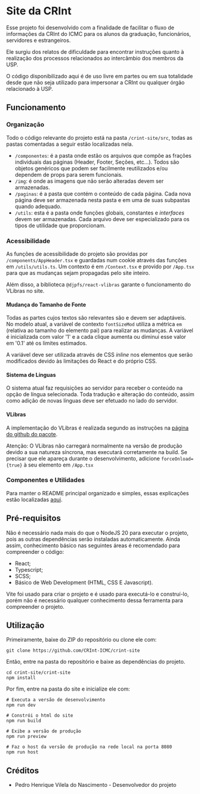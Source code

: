 # Site da CRInt

Esse projeto foi desenvolvido com a finalidade de facilitar o fluxo de informações da CRInt do ICMC para os alunos da graduação, funcionários, servidores e estrangeiros.

Ele surgiu dos relatos de dificuldade para encontrar instruções quanto à realização dos processos relacionados ao intercâmbio dos membros da USP.

O código disponibilizado aqui é de uso livre em partes ou em sua totalidade desde que não seja utilizado para impersonar a CRInt ou qualquer órgão relacionado à USP.

## Funcionamento

### Organização

Todo o código relevante do projeto está na pasta `/crint-site/src`, todas as pastas comentadas a seguir estão localizadas nela.

- `/componentes`: é a pasta onde estão os arquivos que compõe as frações individuais das páginas (Header, Footer, Seções, etc...). Todos são objetos genéricos que podem ser facilmente reutilizados e/ou dependem de props para serem funcionais.
- `/img`: é onde as imagens que não serão alteradas devem ser armazenadas.
- `/paginas`: é a pasta que contém o conteúdo de cada página. Cada nova página deve ser armazenada nesta pasta e em uma de suas subpastas quando adequado.
- `/utils`: esta é a pasta onde funções globais, constantes e *interfaces* devem ser armazenadas. Cada arquivo deve ser especializado para os tipos de utilidade que proporcionam.

### Acessibilidade

As funções de acessibilidade do projeto são providas por `/components/AppHeader.tsx` e guardadas num cookie através das funções em `/utils/utils.ts`. Um contexto é em `/Context.tsx` e provido por `/App.tsx` para que as mudanças sejam propagadas pelo site inteiro.

Além disso, a biblioteca `@djpfs/react-vlibras` garante o funcionamento do VLibras no site.

#### Mudança do Tamanho de Fonte

Todas as partes cujos textos são relevantes são e devem ser adaptáveis. No modelo atual, a variável de contexto `fontSizeMod` utiliza a métrica `em` (relativa ao tamanho do elemento pai) para realizar as mudanças. A variável é inicializada com valor '1' e a cada clique aumenta ou diminui esse valor em '0.1' até os limites estimados.

A variável deve ser utilizada através de CSS *inline* nos elementos que serão modificados devido às limitações do React e do próprio CSS.

#### Sistema de Línguas

O sistema atual faz requisições ao servidor para receber o conteúdo na opção de língua selecionada. Toda tradução e alteração do conteúdo, assim como adição de novas línguas deve ser efetuado no lado do servidor.

#### VLibras

A implementação do VLibras é realizada segundo as instruções na [página do github do pacote](https://github.com/djpfs/react-vlibras).

Atenção: O VLibras não carregará normalmente na versão de produção devido a sua natureza síncrona, mas executará corretamente na build. Se precisar que ele apareça durante o desenvolvimento, adicione `forceOnload={true}` à seu elemento em `/App.tsx`

### Componentes e Utilidades

Para manter o README principal organizado e simples, essas explicações estão localizadas [aqui](Funcionamento.md).

## Pré-requisitos

Não é necessário nada mais do que o NodeJS 20 para executar o projeto, pois as outras dependências serão instaladas automaticamente. Ainda assim, conhecimento básico nas seguintes áreas é recomendado para compreender o código:

- React;
- Typescript;
- SCSS;
- Básico de Web Development (HTML, CSS E Javascript).

Vite foi usado para criar o projeto e é usado para executá-lo e construí-lo, porém não é necessário qualquer conhecimento dessa ferramenta para compreender o projeto.

## Utilização

Primeiramente, baixe do ZIP do repositório ou clone ele com:

```
git clone https://github.com/CRInt-ICMC/crint-site
```

Então, entre na pasta do repositório e baixe as dependências do projeto.

```
cd crint-site/crint-site
npm install
```

Por fim, entre na pasta do site e inicialize ele com:

```
# Executa a versão de desenvolvimento
npm run dev

# Constrói o html do site
npm run build

# Exibe a versão de produção
npm run preview

# Faz o host da versão de produção na rede local na porta 8080
npm run host
```

## Créditos

- Pedro Henrique Vilela do Nascimento - Desenvolvedor do projeto
